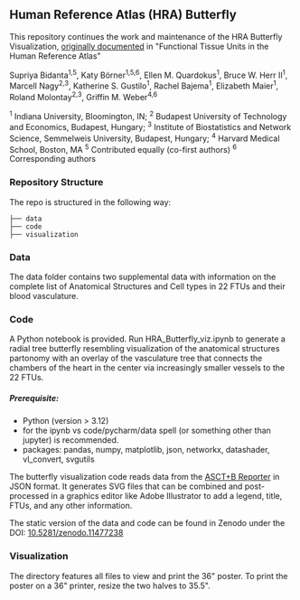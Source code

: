 ## Human Reference Atlas (HRA) Butterfly

This repository continues the work and maintenance of the HRA Butterfly Visualization, [originally documented](https://github.com/cns-iu/hra-ftu-vccf-supporting-information) in "Functional Tissue Units in the Human Reference Atlas"

Supriya Bidanta<sup>1,5</sup>, Katy Börner<sup>1,5,6</sup>, Ellen M. Quardokus<sup>1</sup>, Bruce W. Herr II<sup>1</sup>, Marcell Nagy<sup>2,3</sup>, Katherine S. Gustilo<sup>1</sup>, Rachel Bajema<sup>1</sup>, Elizabeth Maier<sup>1</sup>, Roland Molontay<sup>2,3</sup>, Griffin M. Weber<sup>4,6</sup>

<sup>1</sup> Indiana University, Bloomington, IN; 
<sup>2</sup> Budapest University of Technology and Economics, Budapest, Hungary;
<sup>3</sup> Institute of Biostatistics and Network Science, Semmelweis University, Budapest, Hungary;
<sup>4</sup> Harvard Medical School, Boston, MA
<sup>5</sup> Contributed equally (co-first authors)
<sup>6</sup> Corresponding authors 




### Repository Structure

The repo is structured in the following way:

```
├── data
├── code
├── visualization
```

### Data
The data folder contains two supplemental data with information on the complete list of Anatomical Structures and Cell types in 22 FTUs and their blood vasculature.
  
### Code
A Python notebook is provided. Run HRA_Butterfly_viz.ipynb to generate a radial tree butterfly resembling visualization of the anatomical structures partonomy with an overlay of the vasculature tree that connects the chambers of the heart in the center via increasingly smaller vessels to the 22 FTUs.

##### Prerequisite:
  - Python (version > 3.12)
  - for the ipynb vs code/pycharm/data spell (or something other than jupyter) is recommended.
  - packages: pandas, numpy, matplotlib, json, networkx, datashader, vl_convert, svgutils  

The butterfly visualization code reads data from the <a href="https://humanatlas.io/asctb-reporter" target="_blank">ASCT+B Reporter</a> in JSON format. It generates SVG files that can be combined and post-processed in a graphics editor like Adobe Illustrator to add a legend, title, FTUs, and any other information.

The static version of the data and code can be found in Zenodo under the DOI: <a href="https://zenodo.org/records/11477238" target="_blank">10.5281/zenodo.11477238</a>
   
### Visualization
The directory features all files to view and print the 36" poster. To print the poster on a 36" printer, resize the two halves to 35.5".
